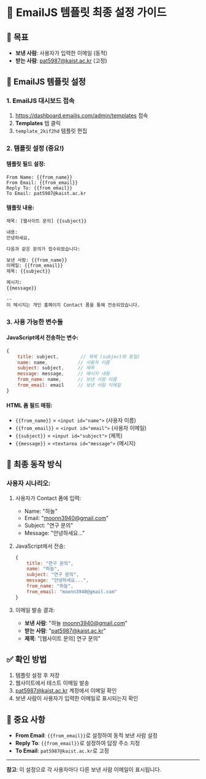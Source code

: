 # 📧 EmailJS 템플릿 최종 설정 가이드

## 🎯 목표
- **보낸 사람**: 사용자가 입력한 이메일 (동적)
- **받는 사람**: pat5987@kaist.ac.kr (고정)

## 🔧 EmailJS 템플릿 설정

### 1. EmailJS 대시보드 접속
1. https://dashboard.emailjs.com/admin/templates 접속
2. **Templates** 탭 클릭
3. `template_2kif2hd` 템플릿 편집

### 2. 템플릿 설정 (중요!)

#### **템플릿 필드 설정:**
```
From Name: {{from_name}}
From Email: {{from_email}}
Reply To: {{from_email}}
To Email: pat5987@kaist.ac.kr
```

#### **템플릿 내용:**
```html
제목: [웹사이트 문의] {{subject}}

내용:
안녕하세요,

다음과 같은 문의가 접수되었습니다:

보낸 사람: {{from_name}}
이메일: {{from_email}}
제목: {{subject}}

메시지:
{{message}}

--
이 메시지는 개인 홈페이지 Contact 폼을 통해 전송되었습니다.
```

### 3. 사용 가능한 변수들

#### **JavaScript에서 전송하는 변수:**
```javascript
{
    title: subject,        // 제목 (subject와 동일)
    name: name,           // 사용자 이름
    subject: subject,     // 제목
    message: message,     // 메시지 내용
    from_name: name,      // 보낸 사람 이름
    from_email: email     // 보낸 사람 이메일
}
```

#### **HTML 폼 필드 매핑:**
- `{{from_name}}` = `<input id="name">` (사용자 이름)
- `{{from_email}}` = `<input id="email">` (사용자 이메일)
- `{{subject}}` = `<input id="subject">` (제목)
- `{{message}}` = `<textarea id="message">` (메시지)

## 🎯 최종 동작 방식

### **사용자 시나리오:**
1. 사용자가 Contact 폼에 입력:
   - Name: "하늘"
   - Email: "moonn3940@gmail.com"
   - Subject: "연구 문의"
   - Message: "안녕하세요..."

2. JavaScript에서 전송:
   ```javascript
   {
       title: "연구 문의",
       name: "하늘",
       subject: "연구 문의",
       message: "안녕하세요...",
       from_name: "하늘",
       from_email: "moonn3940@gmail.com"
   }
   ```

3. 이메일 발송 결과:
   - **보낸 사람**: "하늘 <moonn3940@gmail.com>"
   - **받는 사람**: "pat5987@kaist.ac.kr"
   - **제목**: "[웹사이트 문의] 연구 문의"

## ✅ 확인 방법
1. 템플릿 설정 후 저장
2. 웹사이트에서 테스트 이메일 발송
3. pat5987@kaist.ac.kr 계정에서 이메일 확인
4. 보낸 사람이 사용자가 입력한 이메일로 표시되는지 확인

## 🚨 중요 사항
- **From Email**: `{{from_email}}`로 설정하여 동적 보낸 사람 설정
- **Reply To**: `{{from_email}}`로 설정하여 답장 주소 지정
- **To Email**: `pat5987@kaist.ac.kr`로 고정

---

**참고**: 이 설정으로 각 사용자마다 다른 보낸 사람 이메일이 표시됩니다.
